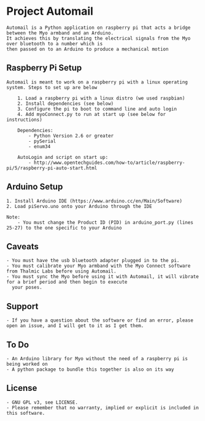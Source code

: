 # Project Automail
    Automail is a Python application on raspberry pi that acts a bridge between the Myo armband and an Arduino.
    It achieves this by translating the electrical signals from the Myo over bluetooth to a number which is
    then passed on to an Arduino to produce a mechanical motion

## Raspberry Pi Setup

    Automail is meant to work on a raspberry pi with a linux operating system. Steps to set up are below

        1. Load a raspberry pi with a linux distro (we used raspbian)
        2. Install dependencies (see below)
        3. Configure the pi to boot to command line and auto login
        4. Add myoConnect.py to run at start up (see below for instructions)

        Dependencies:
            - Python Version 2.6 or greater
            - pySerial
            - enum34

        AutoLogin and script on start up:
            - http://www.opentechguides.com/how-to/article/raspberry-pi/5/raspberry-pi-auto-start.html

## Arduino Setup

    1. Install Arduino IDE (https://www.arduino.cc/en/Main/Software)
    2. Load piServo.uno onto your Arduino through the IDE

    Note:
        - You must change the Product ID (PID) in arduino_port.py (lines 25-27) to the one specific to your Arduino

## Caveats

    - You must have the usb bluetooth adapter plugged in to the pi.
    - You must calibrate your Myo armband with the Myo Connect software from Thalmic Labs before using Automail.
    - You must sync the Myo before using it with Automail, it will vibrate for a brief period and then begin to execute
      your poses.

## Support

    - If you have a question about the software or find an error, please open an issue, and I will get to it as I get them.

## To Do
    - An Arduino library for Myo without the need of a raspberry pi is being worked on
    - A python package to bundle this together is also on its way

## License

    - GNU GPL v3, see LICENSE.
    - Please remember that no warranty, implied or explicit is included in this software.

